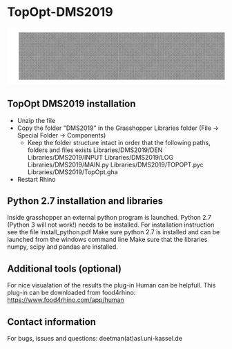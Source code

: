 # TopOpt-DMS2019

![TopologyOptimization](/Utility/TopologyOptimization.gif)

## TopOpt DMS2019 installation
- Unzip the file
- Copy the folder "DMS2019" in the Grasshopper Libraries folder (File -> Special Folder -> Components)
    - Keep the folder structure intact in order that the following paths, folders and files exists
         Libraries/DMS2019/DEN
         Libraries/DMS2019/INPUT
         Libraries/DMS2019/LOG
	 Libraries/DMS2019/MAIN.py
	 Libraries/DMS2019/TOPOPT.pyc
	 Libraries/DMS2019/TopOpt.gha
- Restart Rhino

## Python 2.7 installation and libraries
Inside grasshopper an external python program is launched. 
Python 2.7 (Python 3 will not work!) needs to be installed. 
For installation instruction see the file install_python.pdf
Make sure python 2.7 is installed and can be launched from the windows command line
Make sure that the libraries numpy, scipy and pandas are installed. 

## Additional tools (optional)
For nice visualation of the results the plug-in Human can be helpfull.
This plug-in can be downloaded from food4rhino: https://www.food4rhino.com/app/human

## Contact information

For bugs, issues and questions: deetman(at)asl.uni-kassel.de
